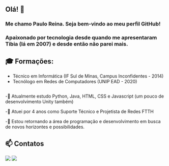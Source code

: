 ## Olá! 👋
### Me chamo Paulo Reina. Seja bem-vindo ao meu perfil GitHub!

### Apaixonado por tecnologia desde quando me apresentaram Tibia (lá em 2007) e desde então não parei mais.

## 🎓 Formações:
- Técnico em Informática (IF Sul de Minas, Campus Inconfidentes - 2014)
- Tecnólogo em Redes de Computadores (UNIP EAD - 2020)
##
-🌱 Atualmente estudo Python, Java, HTML, CSS e Javascript (um pouco de desenvolvimento Unity também)

-🔭 Atuei por 4 anos como Suporte Técnico e Projetista de Redes FTTH

-🤔 Estou retornando a área de programação e desenvolvimento em busca de novos horizontes e possibilidades.

## 📫 Contatos
<a href="https://instagram.com/paulorreina" target="_blank"><img src="https://img.shields.io/badge/-Instagram-%23E4405F?style=for-the-badge&logo=instagram&logoColor=white" target="_blank"></a>
<a href="https://www.facebook.com/pauloreina/" target="_blank"><img src="https://img.shields.io/badge/-Instagram-%23E4405F?style=for-the-badge&logo=instagram&logoColor=white" target="_blank"></a>
<!--
**pauloreina/pauloreina** is a ✨ _special_ ✨ repository because its `README.md` (this file) appears on your GitHub profile.

Here are some ideas to get you started:

- 🔭 I’m currently working on ...
- 🌱 I’m currently learning ...
- 👯 I’m looking to collaborate on ...
- 🤔 I’m looking for help with ...
- 💬 Ask me about ...
- 📫 How to reach me: ...
- 😄 Pronouns: ...
- ⚡ Fun fact: ...
-->
